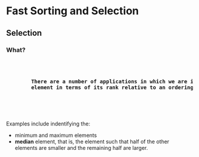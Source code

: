 
<div class="show-content user_content clearfix enhanced">
    <h1 class="page-title">Fast Sorting and Selection</h1>
    <h2>Selection</h2>
    <h3>What?</h3>
    <pre>
        <h4>
        There are a number of applications in which we are interested in identifying a single
        element in terms of its rank relative to an ordering of the entire set.
        </h4>
    </pre>
        Examples include indentifying the:
        <ul>
            <li>minimum and maximum elements</li>
            <li><strong>median</strong> element, that is, the element such that half
            of the other elements are smaller and the remaining half are larger.
            </li>
        </ul>
</div>
